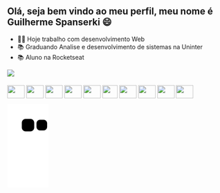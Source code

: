## Olá, seja bem vindo ao meu perfil, meu nome é Guilherme Spanserki :smile:

- 👨‍💻 Hoje trabalho com desenvolvimento Web
- 📚 Graduando Analise e desenvolvimento de sistemas na Uninter
- 📚 Aluno na Rocketseat

<div align="left">
  <img  height="180em" src="https://github-readme-stats.vercel.app/api/top-langs/?username=Spanserki&layout=compact&langs_count=7&theme=dark&include_all_commits=true&count_public=true"/>
</div>
  <div style="display: inline_block"><br>
  <img align="center"  height="30" width="40" src="https://cdn.jsdelivr.net/gh/devicons/devicon/icons/figma/figma-original.svg" />
  <img align="center"  height="30" width="40" src="https://cdn.jsdelivr.net/gh/devicons/devicon/icons/html5/html5-original.svg" />
  <img align="center"  height="30" width="40" src="https://cdn.jsdelivr.net/gh/devicons/devicon/icons/css3/css3-original.svg" />
  <img align="center"  height="30" width="40" src="https://cdn.jsdelivr.net/gh/devicons/devicon/icons/javascript/javascript-original.svg" />
  <img align="center"  height="30" width="40" src="https://cdn.jsdelivr.net/gh/devicons/devicon/icons/typescript/typescript-original.svg" />
  <img align="center"  height="30" width="35" src="https://www.drupal.org/files/project-images/nextjs-icon-dark-background.png" />
  <img align="center"  height="30" width="40" src="https://cdn.jsdelivr.net/gh/devicons/devicon/icons/nodejs/nodejs-original.svg" />
  <img align="center"  height="30" width="40" src="https://cdn.jsdelivr.net/gh/devicons/devicon/icons/react/react-original.svg" />
  <img align="center"  height="30" width="40" src="https://cdn.jsdelivr.net/gh/devicons/devicon/icons/tailwindcss/tailwindcss-plain.svg" />
  <img align="center"  height="30" width="40" src="https://blog.logrocket.com/wp-content/uploads/2021/09/advanced-techniques-in-chakraui.jpg" />
  </div>
          
  ![Snake animation](https://github.com/Spanserki/guilhermespanserki/blob/output/github-contribution-grid-snake.svg)
  
  
  
